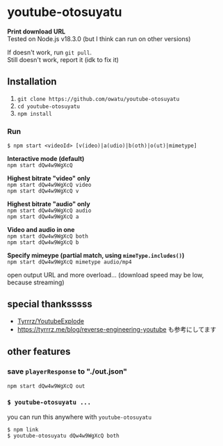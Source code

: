 # youtube-otosuyatu

**Print download URL**  
Tested on Node.js v18.3.0 (but I think can run on other versions)

If doesn't work, run `git pull`.  
Still doesn't work, report it (idk to fix it)

## Installation

1. `git clone https://github.com/owatu/youtube-otosuyatu`
1. `cd youtube-otosuyatu`
1. `npm install`

### Run

```
$ npm start <videoId> [v(ideo)|a(udio)|b(oth)|o(ut)|mimetype]
```

**Interactive mode (default)**  
`npm start dQw4w9WgXcQ`

**Highest bitrate "video" only**  
`npm start dQw4w9WgXcQ video`  
`npm start dQw4w9WgXcQ v`

**Highest bitrate "audio" only**  
`npm start dQw4w9WgXcQ audio`  
`npm start dQw4w9WgXcQ a`

**Video and audio in one**  
`npm start dQw4w9WgXcQ both`  
`npm start dQw4w9WgXcQ b`

**Specify mimeype (partial match, using `mimeType.includes()`)**  
`npm start dQw4w9WgXcQ mimetype audio/mp4`

open output URL and more overload... (download speed may be low, because streaming)

## special thanksssss

- [Tyrrrz/YoutubeExplode](https://github.com/Tyrrrz/YoutubeExplode)
- https://tyrrrz.me/blog/reverse-engineering-youtube も参考にしてます

## other features

### save `playerResponse` to "./out.json"

```shell
npm start dQw4w9WgXcQ out
```

### `$ youtube-otosuyatu ...`

you can run this anywhere with `youtube-otosuyatu`

```
$ npm link
$ youtube-otosuyatu dQw4w9WgXcQ both
```
